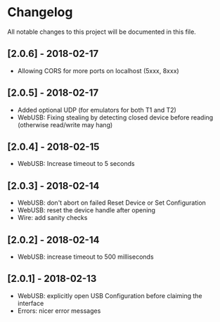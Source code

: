 # Changelog
All notable changes to this project will be documented in this file.

## [2.0.6] - 2018-02-17
- Allowing CORS for more ports on localhost (5xxx, 8xxx)

## [2.0.5] - 2018-02-17
- Added optional UDP (for emulators for both T1 and T2)
- WebUSB: Fixing stealing by detecting closed device before reading (otherwise read/write may hang)

## [2.0.4] - 2018-02-15
- WebUSB: Increase timeout to 5 seconds

## [2.0.3] - 2018-02-14
- WebUSB: don't abort on failed Reset Device or Set Configuration
- WebUSB: reset the device handle after opening
- Wire: add sanity checks

## [2.0.2] - 2018-02-14
- WebUSB: increase timeout to 500 milliseconds

## [2.0.1] - 2018-02-13
- WebUSB: explicitly open USB Configuration before claiming the interface
- Errors: nicer error messages
